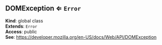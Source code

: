 
<a name="domexception" id="domexception"></a>

## DOMException ⇐ `Error`
**Kind**: global class  
**Extends**: `Error`  
**Access**: public  
**See**: https://developer.mozilla.org/en-US/docs/Web/API/DOMException  
